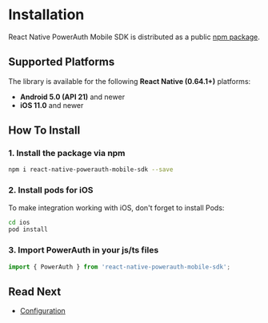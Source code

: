# Installation

React Native PowerAuth Mobile SDK is distributed as a public [npm package](https://www.npmjs.com/package/react-native-powerauth-mobile-sdk).

## Supported Platforms

The library is available for the following __React Native (0.64.1+)__ platforms:

- __Android 5.0 (API 21)__ and newer
- __iOS 11.0__ and newer

## How To Install

### 1. Install the package via npm
```sh
npm i react-native-powerauth-mobile-sdk --save
```

### 2. Install pods for iOS

To make integration working with iOS, don't forget to install Pods:

```sh
cd ios
pod install
```

### 3. Import PowerAuth in your js/ts files

```typescript
import { PowerAuth } from 'react-native-powerauth-mobile-sdk';
```

## Read Next

- [Configuration](./Configuration.md)
